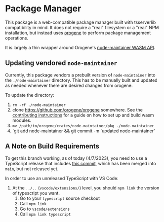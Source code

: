 # Package Manager

This package is a web-compatible package manager built with tsserverlib
compatibility in mind. It does not require a "real" filesystem or a "real" NPM
installation, but instead uses [orogene](https://github.com/orogene/orogene)
to perform package management operations.

It is largely a thin wrapper around Orogene's [node-maintainer WASM
API](https://github.com/orogene/orogene/blob/abba96e6662c3465a498fbe6154ffcf2fe33fac4/crates/node-maintainer/src/wasm.rs).

## Updating vendored `node-maintainer`

Currently, this package vendors a prebuilt version of `node-maintainer` into
the `./node-maintainer` directory. This has to be manually built and updated
as needed whenever there are desired changes from orogene.

To update the directory:

1. `rm -rf ./node-maintainer`
2. clone https://github.com/orogene/orogene somewhere. See the [contributing
   instructions](https://github.com/orogene/orogene/blob/abba96e6662c3465a498fbe6154ffcf2fe33fac4/CONTRIBUTING.md#getting-up-and-running)
   for a guide on how to set up and build wasm modules.
3. `mv /path/to/orogene/crates/node-maintainer/pkg ./node-maintainer`
4. `git add node-maintainer && git commit -m 'updated node-maintainer'

## A Note on Build Requirements

To get this branch working, as of today (4/7/2023), you need to use a
TypeScript release that includes [this
commit](https://github.com/microsoft/TypeScript/commit/d23b7e7c52c471732079a9834bbfeef53b1a1697),
which has been merged into `main`, but not released yet.

In order to use an unreleased TypeScript with VS Code:

1. At the `../..` (`vscode/extensions/`) level, you should `npm link` the
   version of typescript you want.
	1. Go to your `typescript` source checkout
	2. Call `npm link`
	3. Go to `vscode/extensions`
	4. Call `npm link typescript`
